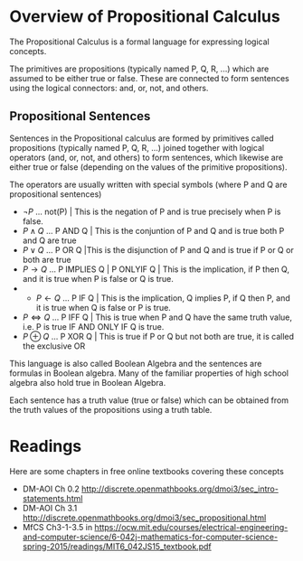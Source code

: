 # Overview of Propositional Calculus

The Propositional Calculus is a formal language for expressing logical concepts. 

The primitives are propositions (typically named P, Q, R, ...) which are assumed to be either true or false. 
These are connected to form sentences using the logical connectors: and, or, not, and others. 

## Propositional Sentences
Sentences in the Propositional calculus are formed by primitives called propositions (typically named P, Q, R, ...)
joined together with logical operators (and, or, not, and others) to form sentences, which likewise are either true or false
(depending on the values of the primitive propositions).

The operators are usually written with special symbols (where P and Q are propositional sentences)
* $\neg P$ ...  not(P) |  This is the negation of P and is true precisely when P is false.
* $P \wedge Q$ ... P AND Q | This is the conjuntion of P and Q and is true both P and Q are true
* $P \vee Q$ ... P OR Q |This is the disjunction of P and Q and is true if P or Q or both are true
* $P \rightarrow Q$  ... P IMPLIES Q | P ONLYIF Q | This is the implication, if P then Q, and it is true when P is false or Q is true.
* * $P \leftarrow Q$  ... P IF Q | This is the implication, Q implies P, if Q then P, and it is true when Q is false or P is true.
* $P \iff Q$ ... P IFF Q | This is true when P and Q have the same truth value, i.e. P is true IF AND ONLY IF Q is true.
* $P \oplus Q$ ... P XOR Q | This is true if P or Q but not both are true, it is called the exclusive OR

This language is also called Boolean Algebra and the sentences are formulas in Boolean algebra. 
Many of the familiar properties of high school algebra also hold true in Boolean Algebra.

Each sentence has a truth value (true or false) which can be obtained from the truth values of the propositions using a truth table.


# Readings
Here are some chapters in free online textbooks covering these concepts
* DM-AOI Ch 0.2 http://discrete.openmathbooks.org/dmoi3/sec_intro-statements.html
* DM-AOI Ch 3.1 http://discrete.openmathbooks.org/dmoi3/sec_propositional.html
* MfCS Ch3-1-3.5 in  https://ocw.mit.edu/courses/electrical-engineering-and-computer-science/6-042j-mathematics-for-computer-science-spring-2015/readings/MIT6_042JS15_textbook.pdf
